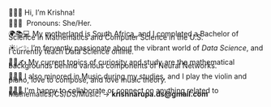 <p style="line-height: 0.5;">
  👋😊🤝&nbsp;Hi, I’m Krishna!
</p>
<p style="line-height: 0.5;">
  🌼🌷🌻&nbsp;&nbsp;Pronouns: She/Her.
</p>
<p style="line-height: 0.5;">
  🌍📚💻&nbsp;My motherland is South Africa, and I completed a Bachelor of Science in Mathematics and Computer Science in the U.S.
</p>
<p style="line-height: 0.5;">
  ☀️📈✨&nbsp;I’m fervently passionate about the vibrant world of <em>Data Science</em>, and I currently teach Data Science online.
</p>
<p style="line-height: 0.5;">
  🌱📘✍️&nbsp;My current topics of curiosity and study are the mathematical backgrounds behind various components of Neural Networks.
</p>
<p style="line-height: 0.5;">
  🎻🎹🎼&nbsp;I also minored in Music during my studies, and I play the violin and piano, love to compose, and love music theory.
</p>
<p style="line-height: 0.5;">
  📨💬💼&nbsp;I'm happy to collaborate or connect on anything related to Mathematics/CS/DS/Music! -> <b>krishnarupa.ds@gmail.com</b> 
</p>


<!---
krishnarupa1008/krishnarupa1008 is a ✨ special ✨ repository because its `README.md` (this file) appears on your GitHub profile.
You can click the Preview link to take a look at your changes.
--->
